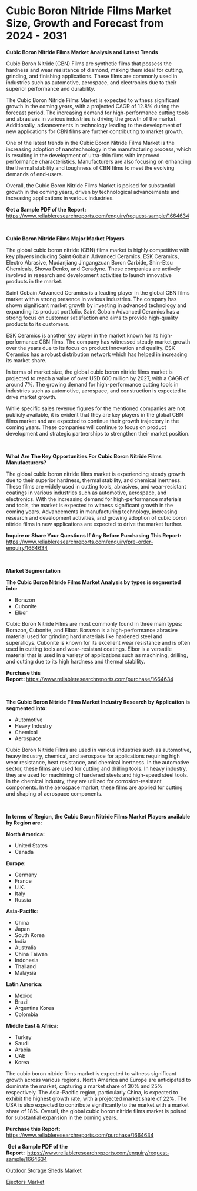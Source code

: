 <p><h1>Cubic Boron Nitride Films Market Size, Growth and Forecast from 2024 - 2031</h1></p><p><strong>Cubic Boron Nitride Films Market Analysis and Latest Trends</strong></p>
<p><p>Cubic Boron Nitride (CBN) Films are synthetic films that possess the hardness and wear resistance of diamond, making them ideal for cutting, grinding, and finishing applications. These films are commonly used in industries such as automotive, aerospace, and electronics due to their superior performance and durability.</p><p>The Cubic Boron Nitride Films Market is expected to witness significant growth in the coming years, with a projected CAGR of 12.8% during the forecast period. The increasing demand for high-performance cutting tools and abrasives in various industries is driving the growth of the market. Additionally, advancements in technology leading to the development of new applications for CBN films are further contributing to market growth.</p><p>One of the latest trends in the Cubic Boron Nitride Films Market is the increasing adoption of nanotechnology in the manufacturing process, which is resulting in the development of ultra-thin films with improved performance characteristics. Manufacturers are also focusing on enhancing the thermal stability and toughness of CBN films to meet the evolving demands of end-users.</p><p>Overall, the Cubic Boron Nitride Films Market is poised for substantial growth in the coming years, driven by technological advancements and increasing applications in various industries.</p></p>
<p><strong>Get a Sample PDF of the Report:&nbsp;</strong> <a href="https://www.reliableresearchreports.com/enquiry/request-sample/1664634">https://www.reliableresearchreports.com/enquiry/request-sample/1664634</a></p>
<p>&nbsp;</p>
<p><strong>Cubic Boron Nitride Films Major Market Players</strong></p>
<p><p>The global cubic boron nitride (CBN) films market is highly competitive with key players including Saint Gobain Advanced Ceramics, ESK Ceramics, Electro Abrasive, Mudanjiang Jingangzuan Boron Carbide, Shin-Etsu Chemicals, Showa Denko, and Ceradyne. These companies are actively involved in research and development activities to launch innovative products in the market.</p><p>Saint Gobain Advanced Ceramics is a leading player in the global CBN films market with a strong presence in various industries. The company has shown significant market growth by investing in advanced technology and expanding its product portfolio. Saint Gobain Advanced Ceramics has a strong focus on customer satisfaction and aims to provide high-quality products to its customers.</p><p>ESK Ceramics is another key player in the market known for its high-performance CBN films. The company has witnessed steady market growth over the years due to its focus on product innovation and quality. ESK Ceramics has a robust distribution network which has helped in increasing its market share.</p><p>In terms of market size, the global cubic boron nitride films market is projected to reach a value of over USD 600 million by 2027, with a CAGR of around 7%. The growing demand for high-performance cutting tools in industries such as automotive, aerospace, and construction is expected to drive market growth.</p><p>While specific sales revenue figures for the mentioned companies are not publicly available, it is evident that they are key players in the global CBN films market and are expected to continue their growth trajectory in the coming years. These companies will continue to focus on product development and strategic partnerships to strengthen their market position.</p></p>
<p>&nbsp;</p>
<p><strong>What Are The Key Opportunities For Cubic Boron Nitride Films Manufacturers?</strong></p>
<p><p>The global cubic boron nitride films market is experiencing steady growth due to their superior hardness, thermal stability, and chemical inertness. These films are widely used in cutting tools, abrasives, and wear-resistant coatings in various industries such as automotive, aerospace, and electronics. With the increasing demand for high-performance materials and tools, the market is expected to witness significant growth in the coming years. Advancements in manufacturing technology, increasing research and development activities, and growing adoption of cubic boron nitride films in new applications are expected to drive the market further.</p></p>
<p><strong>Inquire or Share Your Questions If Any Before Purchasing This Report:</strong> <a href="https://www.reliableresearchreports.com/enquiry/pre-order-enquiry/1664634">https://www.reliableresearchreports.com/enquiry/pre-order-enquiry/1664634</a></p>
<p>&nbsp;</p>
<p><strong>Market Segmentation</strong></p>
<p><strong>The Cubic Boron Nitride Films Market Analysis by types is segmented into:</strong></p>
<p><ul><li>Borazon</li><li>Cubonite</li><li>Elbor</li></ul></p>
<p><p>Cubic Boron Nitride Films are most commonly found in three main types: Borazon, Cubonite, and Elbor. Borazon is a high-performance abrasive material used for grinding hard materials like hardened steel and superalloys. Cubonite is known for its excellent wear resistance and is often used in cutting tools and wear-resistant coatings. Elbor is a versatile material that is used in a variety of applications such as machining, drilling, and cutting due to its high hardness and thermal stability.</p></p>
<p><strong>Purchase this Report:&nbsp;</strong><a href="https://www.reliableresearchreports.com/purchase/1664634">https://www.reliableresearchreports.com/purchase/1664634</a></p>
<p>&nbsp;</p>
<p><strong>The Cubic Boron Nitride Films Market Industry Research by Application is segmented into:</strong></p>
<p><ul><li>Automotive</li><li>Heavy Industry</li><li>Chemical</li><li>Aerospace</li></ul></p>
<p><p>Cubic Boron Nitride Films are used in various industries such as automotive, heavy industry, chemical, and aerospace for applications requiring high wear resistance, heat resistance, and chemical inertness. In the automotive sector, these films are used for cutting and drilling tools. In heavy industry, they are used for machining of hardened steels and high-speed steel tools. In the chemical industry, they are utilized for corrosion-resistant components. In the aerospace market, these films are applied for cutting and shaping of aerospace components.</p></p>
<p>&nbsp;</p>
<p><strong>In terms of Region, the Cubic Boron Nitride Films Market Players available by Region are:</strong></p>
<p>
    <p> <strong> North America: </strong>
        <ul>
            <li>United States</li>
            <li>Canada</li>
        </ul>
        </p> 
    <p> <strong> Europe: </strong>
        <ul>
            <li>Germany</li>
            <li>France</li>
            <li>U.K.</li>
            <li>Italy</li>
            <li>Russia</li>
        </ul>
        </p> 
    <p> <strong> Asia-Pacific: </strong>
        <ul>
            <li>China</li>
            <li>Japan</li>
            <li>South Korea</li>
            <li>India</li>
            <li>Australia</li>
            <li>China Taiwan</li>
            <li>Indonesia</li>
            <li>Thailand</li>
            <li>Malaysia</li>
        </ul>
        </p> 
    <p> <strong> Latin America: </strong>
        <ul>
            <li>Mexico</li>
            <li>Brazil</li>
            <li>Argentina Korea</li>
            <li>Colombia</li>
        </ul>
        </p> 
    <p> <strong> Middle East & Africa: </strong>
        <ul>
            <li>Turkey</li>
            <li>Saudi</li>
            <li>Arabia</li>
            <li>UAE</li>
            <li>Korea</li>
        </ul>
    </p>
    </p>
<p><p>The cubic boron nitride films market is expected to witness significant growth across various regions. North America and Europe are anticipated to dominate the market, capturing a market share of 30% and 25% respectively. The Asia-Pacific region, particularly China, is expected to exhibit the highest growth rate, with a projected market share of 22%. The USA is also expected to contribute significantly to the market with a market share of 18%. Overall, the global cubic boron nitride films market is poised for substantial expansion in the coming years.</p></p>
<p><strong>Purchase this Report: </strong><a href="https://www.reliableresearchreports.com/purchase/1664634">https://www.reliableresearchreports.com/purchase/1664634</a></p>
<p>&nbsp;<strong>Get a Sample PDF of the Report:&nbsp;&nbsp;</strong><a href="https://www.reliableresearchreports.com/enquiry/request-sample/1664634">https://www.reliableresearchreports.com/enquiry/request-sample/1664634</a></p>
<p><strong></strong></p>
<p><p><a href="https://issuu.com/reportprime-2/docs/outdoor-storage-sheds-market-size-2030.pptx">Outdoor Storage Sheds Market</a></p><p><a href="https://issuu.com/reportprime-2/docs/ejectors-market-size-2030.pptx">Ejectors Market</a></p></p>